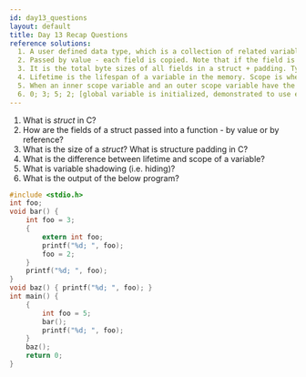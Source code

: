 ```yaml
---
id: day13_questions
layout: default
title: Day 13 Recap Questions
reference solutions:
  1. A user defined data type, which is a collection of related variables, called fields.
  2. Passed by value - each field is copied. Note that if the field is a pointer. The address is copied.
  3. It is the total byte sizes of all fields in a struct + padding. Typically C compiler pad the struct to align with 4-bytes.
  4. Lifetime is the lifespan of a variable in the memory. Scope is where the variable can be accessed.
  5. When an inner scope variable and an outer scope variable have the same name. The inner one hides the outer one. [May need to clarify what file scope, function scope, and block scope are]
  6. 0; 3; 5; 2; [global variable is initialized, demonstrated to use extern get access to the global]
---
```


1.	What is *struct* in C?
2.	How are the fields of a struct passed into a function - by value or by reference?
3.	What is the size of a *struct*? What is structure padding in C?
4.	What is the difference between lifetime and scope of a variable?
5.	What is variable shadowing (i.e. hiding)?
6.  What is the output of the below program?
```c
#include <stdio.h>
int foo;
void bar() {
	int foo = 3;
	{
		extern int foo;
		printf("%d; ", foo);
		foo = 2;
	}
	printf("%d; ", foo);
}
void baz() { printf("%d; ", foo); }
int main() {
	{
		int foo = 5;
		bar();
		printf("%d; ", foo);
	}
	baz();
	return 0;
}
```
